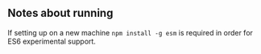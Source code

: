 ## Notes about running

If setting up on a new machine `npm install -g esm` is required
in order for ES6 experimental support.

